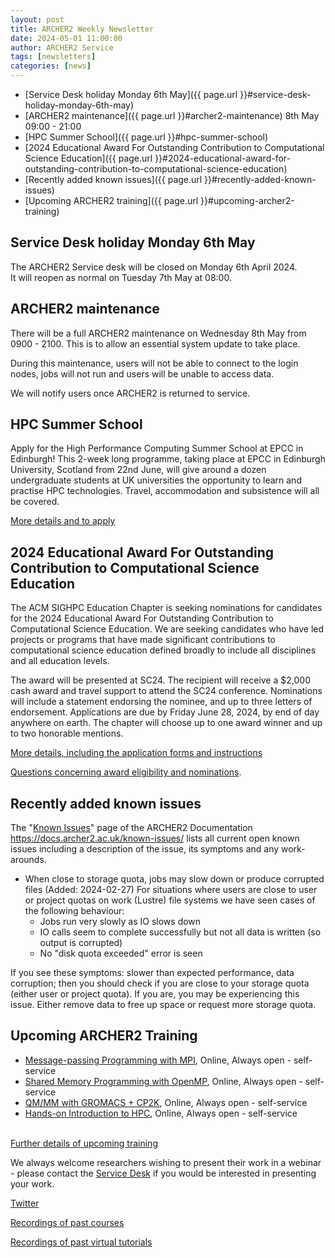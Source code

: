 ```yaml
---
layout: post
title: ARCHER2 Weekly Newsletter
date: 2024-05-01 11:00:00
author: ARCHER2 Service
tags: [newsletters] 
categories: [news]
---
```


- [Service Desk holiday Monday 6th May]({{ page.url }}#service-desk-holiday-monday-6th-may)
- [ARCHER2 maintenance]({{ page.url }}#archer2-maintenance) 8th May 09:00 - 21:00
- [HPC Summer School]({{ page.url }}#hpc-summer-school)
- [2024 Educational Award For Outstanding Contribution to Computational Science Education]({{ page.url }}#2024-educational-award-for-outstanding-contribution-to-computational-science-education)
- [Recently added known issues]({{ page.url }}#recently-added-known-issues)
- [Upcoming ARCHER2 training]({{ page.url }}#upcoming-archer2-training)


<!--more-->


## Service Desk holiday Monday 6th May

The ARCHER2 Service desk will be closed on Monday 6th April 2024.<br>
It will reopen as normal on Tuesday 7th May at 08:00.


## ARCHER2 maintenance

There will be a full ARCHER2 maintenance on Wednesday 8th May from 0900 - 2100.
This is to allow an essential system update to take place.

During this maintenance, users will not be able to connect to the login nodes, jobs will not run and users will be unable to access data.

We will notify users once ARCHER2 is returned to service.


## HPC Summer School

Apply for the High Performance Computing Summer School at EPCC in Edinburgh! This 2-week long programme, taking place at EPCC in Edinburgh University, Scotland from 22nd June, will give around a dozen undergraduate students at UK universities the opportunity to learn and practise HPC technologies. Travel, accommodation and subsistence will all be covered. 

[More details and to apply](https://www.epcc.ed.ac.uk/hpc-summer-school) 



## 2024 Educational Award For Outstanding Contribution to Computational Science Education

The ACM SIGHPC Education Chapter is seeking nominations for candidates for the 2024 Educational Award For Outstanding Contribution to Computational Science Education. We are seeking candidates who have led projects or programs that have made significant contributions to computational science education defined broadly to include all disciplines and all education levels.

The award will be presented at SC24. The recipient will receive a $2,000 cash award and travel support to attend the SC24 conference. Nominations will include a statement endorsing the nominee, and up to three letters of endorsement. Applications are due by Friday June 28, 2024, by end of day anywhere on earth. The chapter will choose up to one award winner and up to two honorable mentions.

[More details, including the application forms and instructions](https://sighpceducation.acm.org/events/award24_nominations/ ) 

[Questions concerning award eligibility and nominations](mailto:award@sighpceducation.acm.org).



## Recently added known issues
 
The "[Known Issues](https://docs.archer2.ac.uk/known-issues/)" page of the ARCHER2 Documentation
<https://docs.archer2.ac.uk/known-issues/>
lists all current open known issues including a description of the issue, its symptoms and any work-arounds.

- When close to storage quota, jobs may slow down or produce corrupted files (Added: 2024-02-27)
For situations where users are close to user or project quotas on work (Lustre) file systems we have seen cases of the following behaviour:
    - Jobs run very slowly as IO slows down
    - IO calls seem to complete successfully but not all data is written (so output is corrupted)
    - No "disk quota exceeded" error is seen

If you see these symptoms: slower than expected performance, data corruption; then you should check if you are close to your storage quota (either user or project quota). If you are, you may be experiencing this issue. Either remove data to free up space or request more storage quota.


## Upcoming ARCHER2 Training

- [Message-passing Programming with MPI](https://www.archer2.ac.uk/training/courses/210000-mpi-self-service/), Online, Always open - self-service  
- [Shared Memory Programming with OpenMP](https://www.archer2.ac.uk/training/courses/210000-openmp-self-service/), Online, Always open - self-service 
- [QM/MM with GROMACS + CP2K](https://www.archer2.ac.uk/training/courses/220000-gromacs-self-service/), Online, Always open - self-service 
- [Hands-on Introduction to HPC](https://www.archer2.ac.uk/training/courses/240000-intro-hpc-self-service/), Online, Always open - self-service     <br><br>

[Further details of upcoming training](https://www.archer2.ac.uk/training/#upcoming-training)

We always welcome researchers wishing to present their work in a webinar - please contact the [Service Desk](https://www.archer2.ac.uk/support-access/servicedesk.html) if you would be interested in presenting your work.

[Twitter](https://twitter.com/ARCHER2_HPC)

[Recordings of past courses](https://www.archer2.ac.uk/training/materials/)

[Recordings of past virtual tutorials](https://www.archer2.ac.uk/training/materials/webinars)
